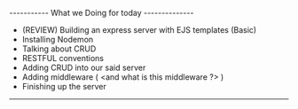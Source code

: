 ----------- What we Doing for today --------------
 - (REVIEW) Building an express server with EJS templates (Basic)
 - Installing Nodemon
 - Talking about CRUD
 - RESTFUL conventions 
 - Adding CRUD into our said server
 - Adding middleware ( <and what is this middleware ?>  )
 - Finishing up the server 
--------------------------------------------------